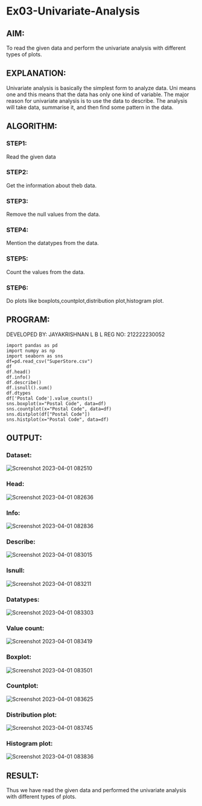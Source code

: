 # Ex03-Univariate-Analysis

## AIM:
To read the given data and perform the univariate analysis with different types of plots.

## EXPLANATION:
Univariate analysis is basically the simplest form to analyze data. Uni means one and this means that the data has only one kind of variable. The major reason for univariate analysis is to use the data to describe. The analysis will take data, summarise it, and then find some pattern in the data.

## ALGORITHM:

### STEP1:
Read the given data
### STEP2:
Get the information about theb data.
### STEP3:
Remove the null values from the data.
### STEP4:
Mention the datatypes from the data.
### STEP5:
Count the values from the data.
### STEP6:
Do plots like boxplots,countplot,distribution plot,histogram plot.

## PROGRAM:
DEVELOPED BY: JAYAKRISHNAN L B L
REG NO: 212222230052
```
import pandas as pd
import numpy as np
import seaborn as sns
df=pd.read_csv("SuperStore.csv")
df
df.head()
df.info()
df.describe()
df.isnull().sum()
df.dtypes
df['Postal Code'].value_counts()
sns.boxplot(x="Postal Code", data=df)
sns.countplot(x="Postal Code", data=df)
sns.distplot(df["Postal Code"])
sns.histplot(x="Postal Code", data=df)
```
## OUTPUT:
### Dataset:
![Screenshot 2023-04-01 082510](https://user-images.githubusercontent.com/120232371/229262491-b1fc5dbf-280b-42d8-a5b3-61c86c7a5f4f.png)
### Head:
![Screenshot 2023-04-01 082636](https://user-images.githubusercontent.com/120232371/229262559-6dfc6af4-94ef-4afa-aad7-0d226405ab52.png)
### Info:
![Screenshot 2023-04-01 082836](https://user-images.githubusercontent.com/120232371/229262596-78c99f86-ee67-4bb3-b301-d7f399429a84.png)
### Describe:
![Screenshot 2023-04-01 083015](https://user-images.githubusercontent.com/120232371/229262678-c1c82255-c25d-477e-a834-e11ff9f851b8.png)
### Isnull:
![Screenshot 2023-04-01 083211](https://user-images.githubusercontent.com/120232371/229262745-6e4a2b8a-496e-4432-9188-9fce18299bbc.png)
### Datatypes:
![Screenshot 2023-04-01 083303](https://user-images.githubusercontent.com/120232371/229262769-b82b7071-3f11-4f1d-a485-56d66660248c.png)
### Value count:
![Screenshot 2023-04-01 083419](https://user-images.githubusercontent.com/120232371/229262805-80b9f131-cbff-4489-982c-8ed967e3074c.png)
### Boxplot:
![Screenshot 2023-04-01 083501](https://user-images.githubusercontent.com/120232371/229262828-c7e1af25-cf8c-4643-8f58-59aba3e4fb52.png)
### Countplot:
![Screenshot 2023-04-01 083625](https://user-images.githubusercontent.com/120232371/229262846-29b9bd36-4986-44e7-b2a8-be2a61a1f6e7.png)
### Distribution plot:
![Screenshot 2023-04-01 083745](https://user-images.githubusercontent.com/120232371/229262890-76363b62-936a-463d-bbc4-fd403ddef603.png)
### Histogram plot:
![Screenshot 2023-04-01 083836](https://user-images.githubusercontent.com/120232371/229262915-f4f6a575-a258-4bfc-88af-6c2388734e0e.png)

## RESULT:
Thus we have read the given data and performed the univariate analysis with different types of plots.








